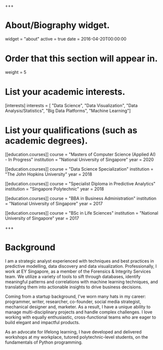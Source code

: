 +++
# About/Biography widget.
widget = "about"
active = true
date = 2016-04-20T00:00:00

# Order that this section will appear in.
weight = 5

# List your academic interests.
[interests]
  interests = [
    "Data Science",
    "Data Visualization",
    "Data Analysis/Statistics",
    "Big Data Platforms",
    "Machine Learning"]

# List your qualifications (such as academic degrees).
[[education.courses]]
  course = "Masters of Computer Science (Applied AI) - In Progress"
  institution = "National University of Singapore"
  year = 2020

[[education.courses]]
  course = "Data Science Specialization"
  institution = "The John Hopkins University"
  year = 2018

[[education.courses]]
  course = "Specialist Diploma in Predictive Analytics"
  institution = "Singapore Polytechnic"
  year = 2018

[[education.courses]]
  course = "BBA in Business Administration"
  institution = "National University of Singapore"
  year = 2017 

[[education.courses]]
  course = "BSc in Life Sciences"
  institution = "National University of Singapore"
  year = 2017

+++

# Background

I am a strategic analyst experienced with techniques and best practices in predictive modelling, data discovery and data visualization. Professionally, I work at EY Singapore, as a member of the Forensics & Integrity Services team. We utilize a variety of tools to sift through databases, identify meaningful patterns and correlations with machine learning techniques, and translating them into actionable insights to drive business decisions.    

Coming from a startup background, I've worn many hats in my career: programmer, writer, researcher, co-founder, social media strategist, mechanical designer and, marketer. As a result, I have a unique ability to manage multi-disciplinary projects and handle complex challenges. I love working with equally enthusiastic, cross-functional teams who are eager to build elegant and impactful products.

As an advocate for lifelong learning, I have developed and delivered workshops at my workplace, tutored polytechnic-level students, on the fundamentals of Python programming. 
